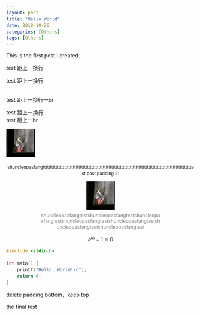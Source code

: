 ```yaml
---
layout: post
title: "Hello World"
date: 2018-10-26
categories: [Others]
tags: [Others]
---
```


This is the first post I created.

test 距上一換行

test 距上一換行

<br>
test 距上一換行一br

test 距上一換行
<br>
test 距上一br

<img src="/assets/images/hello-world/shuncleopasfang.jpg" style="width: 15%;" alt="shuncleopasfang" /><center><small>shuncleopasfangttttttttttttttttttttttttttttttttttttttttttttttttttttttttttttttttttttttttttttttttttttttttttttttttttttttttest post padding 21</small></center>

<figure style="margin: 0; padding: 0; text-align: center;">
  <img src="/assets/images/hello-world/shuncleopasfang.jpg" alt="shuncleopasfang" style="width: 15%;" />
  <figcaption style="margin-top: 5px; color: gray; font-size: 0.9em; max-width: 64%; margin-left: auto; margin-right: auto; line-height: 1.2em;">shuncleopasfangtestshuncleopasfangtestshuncleopasfangtestshuncleopasfangtestshuncleopasfangtestshuncleopasfangtestshuncleopasfangtest</figcaption>
</figure>

$$
e^{i\pi} + 1 = 0
$$

```c
#include <stdio.h>

int main() {
    printf("Hello, World!\n");
    return 0;
}
```

delete padding bottom，keep top

the final test
